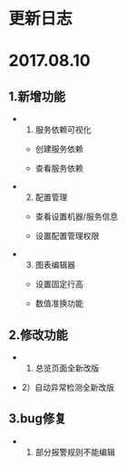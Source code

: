 # **更新日志**

# 2017.08.10

## 1.新增功能

* 1) 服务依赖可视化
    * 创建服务依赖
    
    * 查看服务依赖

* 2) 配置管理
    * 查看设置机器/服务信息
    
    * 设置配置管理权限

* 3) 图表编辑器
    * 设置固定行高
    
    * 数值准换功能

## 2.修改功能

* 1) 总览页面全新改版

* 2）自动异常检测全新改版


## 3.bug修复

* 1) 部分报警规则不能编辑






